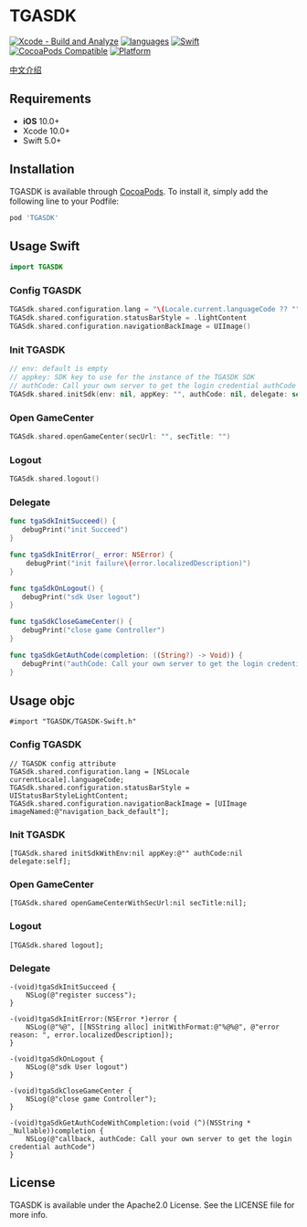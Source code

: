 # TGASDK
[![Xcode - Build and Analyze](https://github.com/dctrue/tga-sdk-bundle-ios/actions/workflows/objective-c-xcode.yml/badge.svg)](https://github.com/dctrue/tga-sdk-bundle-ios/actions/workflows/objective-c-xcode.yml)
[![languages](https://img.shields.io/badge/languages-Swift%20%7C%20ObjC-blue.svg)](https://img.shields.io/badge/languages-Swift%20%7C%20ObjC-blue.svg)
[![Swift](https://img.shields.io/badge/Swift-5.3_5.4_5.5_5.6-orange?style=flat-square)](https://img.shields.io/badge/Swift-5.3_5.4_5.5_5.6-Orange?style=flat-square)
[![CocoaPods Compatible](https://img.shields.io/cocoapods/v/TGASDK.svg?style=flat-square)](https://img.shields.io/cocoapods/v/TGASDK.svg)
[![Platform](https://img.shields.io/badge/Platforms-iOS-yellowgreen?style=flat-square)](https://img.shields.io/badge/Platforms-iOS-yellowgreen?style=flat-square)


[中文介绍](https://github.com/dctrue/tga-sdk-bundle-ios/blob/master/README_ZH-CN.md)

## Requirements
- **iOS** 10.0+
- Xcode 10.0+
- Swift 5.0+

## Installation 

TGASDK is available through [CocoaPods](https://cocoapods.org). To install
it, simply add the following line to your Podfile:

```ruby
pod 'TGASDK'
```

## Usage Swift
```Swift
import TGASDK
```

### Config TGASDK
```Swift
TGASdk.shared.configuration.lang = "\(Locale.current.languageCode ?? "")"
TGASdk.shared.configuration.statusBarStyle = .lightContent
TGASdk.shared.configuration.navigationBackImage = UIImage()
```

### Init TGASDK
```Swift
// env: default is empty
// appkey: SDK key to use for the instance of the TGASDK SDK
// authCode: Call your own server to get the login credential authCode
TGASdk.shared.initSdk(env: nil, appKey: "", authCode: nil, delegate: self)
```
### Open GameCenter
```Swift
TGASdk.shared.openGameCenter(secUrl: "", secTitle: "")
```

### Logout
```Swift
TGASdk.shared.logout()
```


### Delegate
```Swift
func tgaSdkInitSucceed() {
   debugPrint("init Succeed")
}

func tgaSdkInitError(_ error: NSError) {
    debugPrint("init failure\(error.localizedDescription)")
}

func tgaSdkOnLogout() {
   debugPrint("sdk User logout")
}

func tgaSdkCloseGameCenter() {
   debugPrint("close game Controller")
}

func tgaSdkGetAuthCode(completion: ((String?) -> Void)) {
   debugPrint("authCode: Call your own server to get the login credential authCode")
}

```


## Usage objc
```objc
#import "TGASDK/TGASDK-Swift.h"
```

### Config TGASDK
```objc
// TGASDK config attribute
TGASdk.shared.configuration.lang = [NSLocale currentLocale].languageCode;
TGASdk.shared.configuration.statusBarStyle = UIStatusBarStyleLightContent;
TGASdk.shared.configuration.navigationBackImage = [UIImage imageNamed:@"navigation_back_default"];
```
### Init TGASDK
```objc    
[TGASdk.shared initSdkWithEnv:nil appKey:@"" authCode:nil delegate:self];
```

### Open GameCenter
```objc
[TGASdk.shared openGameCenterWithSecUrl:nil secTitle:nil];
```

### Logout
```objc
[TGASdk.shared logout];
```

### Delegate
```objc
-(void)tgaSdkInitSucceed {
    NSLog(@"register success");
}

-(void)tgaSdkInitError:(NSError *)error {
    NSLog(@"%@", [[NSString alloc] initWithFormat:@"%@%@", @"error reason: ", error.localizedDescription]);
}

-(void)tgaSdkOnLogout {
    NSLog(@"sdk User logout")
}

-(void)tgaSdkCloseGameCenter {
    NSLog(@"close game Controller");
}

-(void)tgaSdkGetAuthCodeWithCompletion:(void (^)(NSString * _Nullable))completion {
    NSLog(@"callback, authCode: Call your own server to get the login credential authCode")
}

```

## License

TGASDK is available under the Apache2.0 License. See the LICENSE file for more info.
